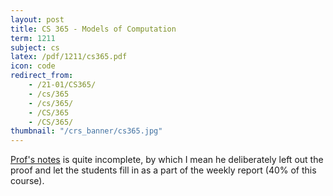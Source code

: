```yaml
---
layout: post
title: CS 365 - Models of Computation
term: 1211
subject: cs
latex: /pdf/1211/cs365.pdf
icon: code
redirect_from:
    - /21-01/CS365/
    - /cs/365
    - /cs/365/
    - /CS/365
    - /CS/365/
thumbnail: "/crs_banner/cs365.jpg"
---
```

[Prof's notes](https://cs.uwaterloo.ca/~eblais/cs365/) is quite incomplete,
by which I mean he deliberately left out the proof and let the students fill in
as a part of the weekly report (40% of this course).
